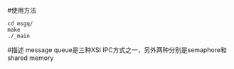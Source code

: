 #使用方法
```
cd msgq/
make
./_main
```

#描述
message queue是三种XSI IPC方式之一，另外两种分别是semaphore和shared memory


